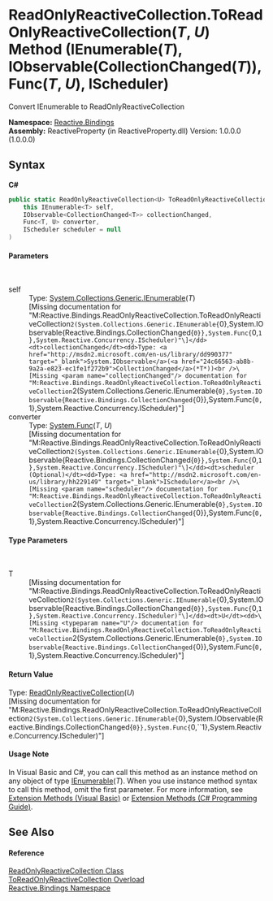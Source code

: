 # ReadOnlyReactiveCollection.ToReadOnlyReactiveCollection(*T*, *U*) Method (IEnumerable(*T*), IObservable(CollectionChanged(*T*)), Func(*T*, *U*), IScheduler)
 

Convert IEnumerable to ReadOnlyReactiveCollection

**Namespace:**&nbsp;<a href="c3971206-685a-088e-bb60-d89f59135b99">Reactive.Bindings</a><br />**Assembly:**&nbsp;ReactiveProperty (in ReactiveProperty.dll) Version: 1.0.0.0 (1.0.0.0)

## Syntax

**C#**<br />
``` C#
public static ReadOnlyReactiveCollection<U> ToReadOnlyReactiveCollection<T, U>(
	this IEnumerable<T> self,
	IObservable<CollectionChanged<T>> collectionChanged,
	Func<T, U> converter,
	IScheduler scheduler = null
)

```


#### Parameters
&nbsp;<dl><dt>self</dt><dd>Type: <a href="http://msdn2.microsoft.com/en-us/library/9eekhta0" target="_blank">System.Collections.Generic.IEnumerable</a>(*T*)<br />\[Missing <param name="self"/> documentation for "M:Reactive.Bindings.ReadOnlyReactiveCollection.ToReadOnlyReactiveCollection``2(System.Collections.Generic.IEnumerable{``0},System.IObservable{Reactive.Bindings.CollectionChanged{``0}},System.Func{``0,``1},System.Reactive.Concurrency.IScheduler)"\]</dd><dt>collectionChanged</dt><dd>Type: <a href="http://msdn2.microsoft.com/en-us/library/dd990377" target="_blank">System.IObservable</a>(<a href="24c66563-ab8b-9a2a-e823-ec1fe1f272b9">CollectionChanged</a>(*T*))<br />\[Missing <param name="collectionChanged"/> documentation for "M:Reactive.Bindings.ReadOnlyReactiveCollection.ToReadOnlyReactiveCollection``2(System.Collections.Generic.IEnumerable{``0},System.IObservable{Reactive.Bindings.CollectionChanged{``0}},System.Func{``0,``1},System.Reactive.Concurrency.IScheduler)"\]</dd><dt>converter</dt><dd>Type: <a href="http://msdn2.microsoft.com/en-us/library/bb549151" target="_blank">System.Func</a>(*T*, *U*)<br />\[Missing <param name="converter"/> documentation for "M:Reactive.Bindings.ReadOnlyReactiveCollection.ToReadOnlyReactiveCollection``2(System.Collections.Generic.IEnumerable{``0},System.IObservable{Reactive.Bindings.CollectionChanged{``0}},System.Func{``0,``1},System.Reactive.Concurrency.IScheduler)"\]</dd><dt>scheduler (Optional)</dt><dd>Type: <a href="http://msdn2.microsoft.com/en-us/library/hh229149" target="_blank">IScheduler</a><br />\[Missing <param name="scheduler"/> documentation for "M:Reactive.Bindings.ReadOnlyReactiveCollection.ToReadOnlyReactiveCollection``2(System.Collections.Generic.IEnumerable{``0},System.IObservable{Reactive.Bindings.CollectionChanged{``0}},System.Func{``0,``1},System.Reactive.Concurrency.IScheduler)"\]</dd></dl>

#### Type Parameters
&nbsp;<dl><dt>T</dt><dd>\[Missing <typeparam name="T"/> documentation for "M:Reactive.Bindings.ReadOnlyReactiveCollection.ToReadOnlyReactiveCollection``2(System.Collections.Generic.IEnumerable{``0},System.IObservable{Reactive.Bindings.CollectionChanged{``0}},System.Func{``0,``1},System.Reactive.Concurrency.IScheduler)"\]</dd><dt>U</dt><dd>\[Missing <typeparam name="U"/> documentation for "M:Reactive.Bindings.ReadOnlyReactiveCollection.ToReadOnlyReactiveCollection``2(System.Collections.Generic.IEnumerable{``0},System.IObservable{Reactive.Bindings.CollectionChanged{``0}},System.Func{``0,``1},System.Reactive.Concurrency.IScheduler)"\]</dd></dl>

#### Return Value
Type: <a href="b12e7e8c-f79a-9768-f64e-f5fe747e1d4a">ReadOnlyReactiveCollection</a>(*U*)<br />\[Missing <returns> documentation for "M:Reactive.Bindings.ReadOnlyReactiveCollection.ToReadOnlyReactiveCollection``2(System.Collections.Generic.IEnumerable{``0},System.IObservable{Reactive.Bindings.CollectionChanged{``0}},System.Func{``0,``1},System.Reactive.Concurrency.IScheduler)"\]

#### Usage Note
In Visual Basic and C#, you can call this method as an instance method on any object of type <a href="http://msdn2.microsoft.com/en-us/library/9eekhta0" target="_blank">IEnumerable</a>(*T*). When you use instance method syntax to call this method, omit the first parameter. For more information, see <a href="http://msdn.microsoft.com/en-us/library/bb384936.aspx">Extension Methods (Visual Basic)</a> or <a href="http://msdn.microsoft.com/en-us/library/bb383977.aspx">Extension Methods (C# Programming Guide)</a>.

## See Also


#### Reference
<a href="20665008-c291-afc1-b027-ec7b0cf8b44d">ReadOnlyReactiveCollection Class</a><br /><a href="dd38358e-35ce-89f8-a8b7-4256dc44a301">ToReadOnlyReactiveCollection Overload</a><br /><a href="c3971206-685a-088e-bb60-d89f59135b99">Reactive.Bindings Namespace</a><br />